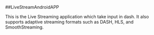 ##LiveStreamAndroidAPP

This is the Live Streaming application which take input in dash. It also supports adaptive streaming formats such as DASH, HLS, and SmoothStreaming.
